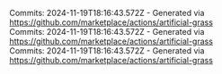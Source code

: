 Commits: 2024-11-19T18:16:43.572Z - Generated via https://github.com/marketplace/actions/artificial-grass
<br>
Commits: 2024-11-19T18:16:43.572Z - Generated via https://github.com/marketplace/actions/artificial-grass
<br>
Commits: 2024-11-19T18:16:43.572Z - Generated via https://github.com/marketplace/actions/artificial-grass
<br>
